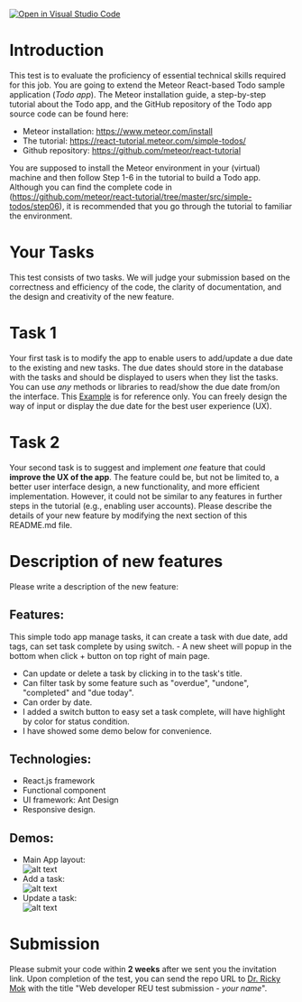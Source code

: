 [![Open in Visual Studio Code](https://classroom.github.com/assets/open-in-vscode-f059dc9a6f8d3a56e377f745f24479a46679e63a5d9fe6f495e02850cd0d8118.svg)](https://classroom.github.com/online_ide?assignment_repo_id=7057225&assignment_repo_type=AssignmentRepo)
# Introduction
This test is to evaluate the proficiency of essential technical skills required for this job. You are going to extend the Meteor React-based Todo sample application (*Todo app*). The Meteor installation guide, a step-by-step tutorial about the Todo app, and the GitHub repository of the Todo app source code can be found here:
 - Meteor installation: https://www.meteor.com/install
 - The tutorial: https://react-tutorial.meteor.com/simple-todos/
 - Github repository: https://github.com/meteor/react-tutorial

You are supposed to install the Meteor environment in your (virtual) machine and then follow Step 1-6 in the tutorial to build a Todo app. Although you can find the complete code in (https://github.com/meteor/react-tutorial/tree/master/src/simple-todos/step06), it is recommended that you go through the tutorial to familiar the environment.

# Your Tasks
This test consists of two tasks. We will judge your submission based on the correctness and efficiency of the code, the clarity of documentation, and the design and creativity of the new feature.

# Task 1
Your first task is to modify the app to enable users to add/update a due date to the existing and new tasks. The due dates should store in the database with the tasks and should be displayed to users when they list the tasks. You can use *any* methods or libraries to read/show the due date from/on the interface. This [Example](https://www.caida.org/~cskpmok/tododemo.png) is for reference only. You can freely design the way of input or display the due date for the best user experience (UX).

# Task 2
Your second task is to suggest and implement *one* feature that could **improve the UX of the app**. The feature could be, but not be limited to, a better user interface design, a new functionality, and more efficient implementation. However, it could not be similar to any features in further steps in the tutorial (e.g., enabling user accounts). Please describe the details of your new feature by modifying the next section of this README.md file.

# Description of new features
Please write a description of the new feature:
## Features:
This simple todo app manage tasks, it can create a task with due date, add tags, can set task complete by using switch. - A new sheet will popup in the bottom when click + button on top right of main page.
- Can update or delete a task by clicking in to the task's title.
- Can filter task by some feature such as "overdue", "undone", "completed" and "due today".
- Can order by date.
- I added a switch button to easy set a task complete, will have highlight by color for status condition.
- I have showed some demo below for convenience.
## Technologies:
- React.js framework
- Functional component
- UI framework: Ant Design
- Responsive design.

## Demos:
- Main App layout:\
![alt text](https://github.com/caida-ricky-classroom/web-developer-reu-test-breezyltv/blob/main/demo/todo.png?raw=true)
- Add a task:\
![alt text](https://github.com/caida-ricky-classroom/web-developer-reu-test-breezyltv/blob/main/demo/addtaskaction.gif?raw=true)
- Update a task:\
![alt text](https://github.com/caida-ricky-classroom/web-developer-reu-test-breezyltv/blob/main/demo/set-task-complete-in-detail.gif?raw=true)
# Submission
Please submit your code within **2 weeks** after we sent you the invitation link. Upon completion of the test, you can send the repo URL to [Dr. Ricky Mok](mailto:cskpmok@caida.org) with the title "Web developer REU test submission - *your name*".
